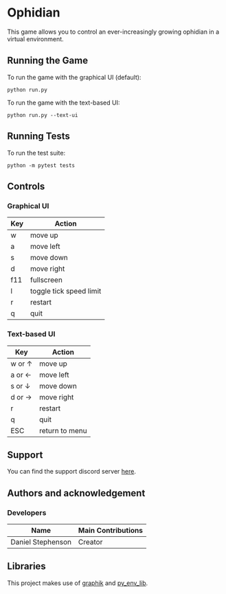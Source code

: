 # Ophidian
This game allows you to control an ever-increasingly growing ophidian in a virtual environment. 

## Running the Game
To run the game with the graphical UI (default):
```
python run.py
```

To run the game with the text-based UI:
```
python run.py --text-ui
``` 

## Running Tests
To run the test suite:
```
python -m pytest tests
``` 

## Controls
### Graphical UI
| Key | Action                  |
|-----|-------------------------|
| w   | move up                 |
| a   | move left               |
| s   | move down               |
| d   | move right              |
| f11 | fullscreen              |
| l   | toggle tick speed limit |
| r   | restart                 |
| q   | quit                    |

### Text-based UI
| Key       | Action       |
|-----------|--------------|
| w or ↑    | move up      |
| a or ←    | move left    |
| s or ↓    | move down    |
| d or →    | move right   |
| r         | restart      |
| q         | quit         |
| ESC       | return to menu |

## Support
You can find the support discord server [here](https://discord.gg/49J4RHQxhy).

## Authors and acknowledgement
### Developers
| Name              | Main Contributions |
|-------------------|--------------------|
| Daniel Stephenson | Creator            |

## Libraries
This project makes use of [graphik](https://github.com/Preponderous-Software/graphik) and [py_env_lib](https://github.com/Preponderous-Software/py_env_lib).